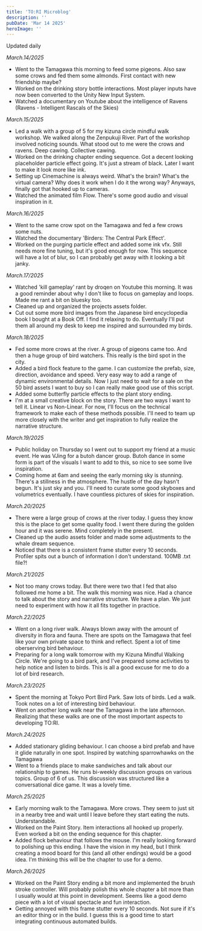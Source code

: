 ```yaml
---
title: 'TO:RI Microblog'
description: ''
pubDate: 'Mar 14 2025'
heroImage: ''
---
```

Updated daily

*March.14/2025*
<br>
- Went to the Tamagawa this morning to feed some pigeons. Also saw some crows and fed them some almonds. First contact with new friendship maybe?
- Worked on the drinking story bottle interactions. Most player inputs have now been converted to the Unity New Input System.
- Watched a documentary on Youtube about the intelligence of Ravens (Ravens - Intelligent Rascals of the Skies)

*March.15/2025*
<br>
- Led a walk with a group of 5 for my kizuna circle mindful walk workshop. We walked along the Zenpukuji River. Part of the workshop involved noticing sounds. What stood out to me were the crows and ravens. Deep cawing. Collective cawing.
- Worked on the drinking chapter ending sequence. Got a decent looking placeholder particle effect going. It's just a stream of black. Later I want to make it look more like ink.
- Setting up Cinemachine is always weird. What's the brain? What's the virtual camera? Why does it work when I do it the wrong way? Anyways, finally got that hooked up to cameras.
- Watched the animated film Flow. There's some good audio and visual inspiration in it.

*March.16/2025*
<br>
- Went to the same crow spot on the Tamagawa and fed a few crows some nuts.
- Watched the documentary 'Birders: The Central Park Effect'.
- Worked on the purging particle effect and added some ink vfx. Still needs more fine tuning, but it's good enough for now. This sequence will have a lot of blur, so I can probably get away with it looking a bit janky.

*March.17/2025*
<br>
- Watched 'kill gameplay' rant by droqen on Youtube this morning. It was a good reminder about why I don't like to focus on gameplay and loops. Made me rant a bit on bluesky too.
- Cleaned up and organized the projects assets folder.
- Cut out some more bird images from the Japanese bird encyclopedia book I bought at a Book Off. I find it relaxing to do. Eventually I'll put them all around my desk to keep me inspired and surrounded my birds.

*March.18/2025*
<br>
- Fed some more crows at the river. A group of pigeons came too. And then a huge group of bird watchers. This really is the bird spot in the city.
- Added a bird flock feature to the game. I can customize the prefab, size, direction, avoidance and speed. Very easy way to add a range of dynamic environmental details. Now I just need to wait for a sale on the 50 bird assets I want to buy so I can really make good use of this script.
- Added some butterfly particle effects to the plant story ending.
- I'm at a small creative block on the story. There are two ways I want to tell it. Linear vs Non-Linear. For now, I'll focus on the technical framework to make each of these methods possible. I'll need to team up more closely with the writer and get inspiration to fully realize the narrative structure.

*March.19/2025*
<br>
- Public holiday on Thursday so I went out to support my friend at a music event. He was VJing for a butoh dancer group. Butoh dance in some form is part of the visuals I want to add to this, so nice to see some live inspiration.
- Coming home at 6am and seeing the early morning sky is stunning. There's a stillness in the atmosphere. The hustle of the day hasn't begun. It's just sky and you. I'll need to curate some good skyboxes and volumetrics eventually. I have countless pictures of skies for inspiration.

*March.20/2025*
<br>
- There were a large group of crows at the river today. I guess they know this is the place to get some quality food. I went there during the golden hour and it was serene. Mind completely in the present.
- Cleaned up the audio assets folder and made some adjustments to the whale dream sequence.
- Noticed that there is a consistent frame stutter every 10 seconds. Profiler spits out a bunch of information I don't understand. 100MB .txt file?!

*March.21/2025*
<br>
- Not too many crows today. But there were two that I fed that also followed me home a bit. The walk this morning was nice. Had a chance to talk about the story and narrative structure. We have a plan. We just need to experiment with how it all fits together in practice.

*March.22/2025*
<br>
- Went on a long river walk. Always blown away with the amount of diversity in flora and fauna. There are spots on the Tamagawa that feel like your own private space to think and reflect. Spent a lot of time oberserving bird behaviour.
- Preparing for a long walk tomorrow with my Kizuna Mindful Walking Circle. We're going to a bird park, and I've prepared some activities to help notice and listen to birds. This is all a good excuse for me to do a lot of bird research.

*March.23/2025*
<br>
- Spent the morning at Tokyo Port Bird Park. Saw lots of birds. Led a walk. Took notes on a lot of interesting bird behaviour. 
- Went on another long walk near the Tamagawa in the late afternoon. Realizing that these walks are one of the most important aspects to developing TO:RI.

*March.24/2025*
<br>
- Added stationary gliding behaviour. I can choose a bird prefab and have it glide naturally in one spot. Inspired by watching sparrowhawks on the Tamagawa
- Went to a friends place to make sandwiches and talk about our relationship to games. He runs bi-weekly discussion groups on various topics. Group of 6 of us. This discussion was structured like a conversational dice game. It was a lovely time.

*March.25/2025*
<br>
- Early morning walk to the Tamagawa. More crows. They seem to just sit in a nearby tree and wait until I leave before they start eating the nuts. Understandable.
- Worked on the Paint Story. Item interactions all hooked up properly. Even worked a bit on the ending sequence for this chapter.
- Added flock behaviour that follows the mouse. I'm really looking forward to polishing up this ending. I have the vision in my head, but I think creating a mood board for this (and all other endings) would be a good idea. I'm thinking this will be the chapter to use for a demo.

*March.26/2025*
<br>
- Worked on the Paint Story ending a bit more and implemented the brush stroke controller. Will probably polish this whole chapter a bit more than I usually would at this point in development. Seems like a good demo piece with a lot of visual spectacle and fun interaction.
- Getting annoyed with this frame stutter every 10 seconds. Not sure if it's an editor thing or in the build. I guess this is a good time to start integrating continuous automated builds.










